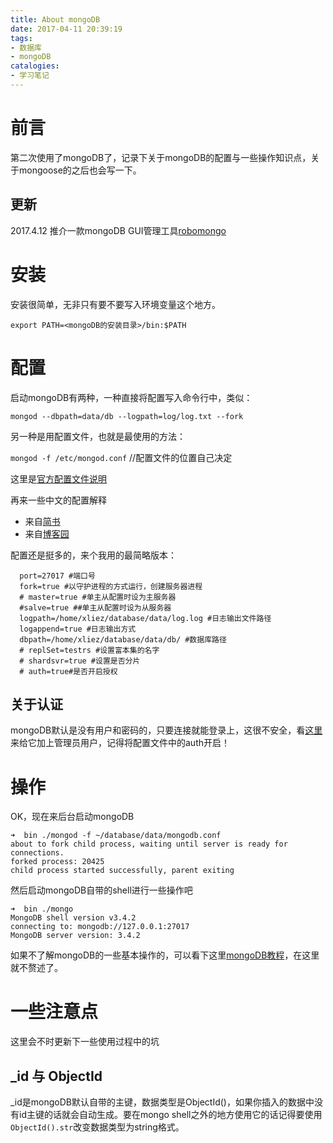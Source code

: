 ```yaml
---
title: About mongoDB
date: 2017-04-11 20:39:19
tags:
- 数据库
- mongoDB
catalogies:
- 学习笔记
---
```


# 前言

第二次使用了mongoDB了，记录下关于mongoDB的配置与一些操作知识点，关于mongoose的之后也会写一下。

## 更新

2017.4.12 推介一款mongoDB GUI管理工具[robomongo](https://robomongo.org/)

<!--more-->

# 安装

安装很简单，无非只有要不要写入环境变量这个地方。

```shell
export PATH=<mongoDB的安装目录>/bin:$PATH
```

# 配置

启动mongoDB有两种，一种直接将配置写入命令行中，类似：

`mongod --dbpath=data/db --logpath=log/log.txt --fork`

另一种是用配置文件，也就是最使用的方法：

`mongod -f /etc/mongod.conf`   //配置文件的位置自己决定

这里是[官方配置文件说明](https://docs.mongodb.com/manual/reference/configuration-options/#configuration-file)

再来一些中文的配置解释
- 来自[简书](http://www.jianshu.com/p/f179ce608391)
- 来自[博客园](http://www.cnblogs.com/zhoujinyi/p/3130231.html)

配置还是挺多的，来个我用的最简略版本：

```
  port=27017 #端口号                          
  fork=true #以守护进程的方式运行，创建服务器进程
  # master=true #单主从配置时设为主服务器
  #salve=true ##单主从配置时设为从服务器
  logpath=/home/xliez/database/data/log.log #日志输出文件路径
  logappend=true #日志输出方式
  dbpath=/home/xliez/database/data/db/ #数据库路径
  # replSet=testrs #设置富本集的名字
  # shardsvr=true #设置是否分片
  # auth=true#是否开启授权
```

## 关于认证

mongoDB默认是没有用户和密码的，只要连接就能登录上，这很不安全，看[这里](http://www.jianshu.com/p/a4e94bb8a052)来给它加上管理员用户，记得将配置文件中的auth开启！

# 操作

OK，现在来后台启动mongoDB

```shell
➜  bin ./mongod -f ~/database/data/mongodb.conf 
about to fork child process, waiting until server is ready for connections.
forked process: 20425
child process started successfully, parent exiting
```

然后启动mongoDB自带的shell进行一些操作吧

```shell
➜  bin ./mongo
MongoDB shell version v3.4.2
connecting to: mongodb://127.0.0.1:27017
MongoDB server version: 3.4.2
```

如果不了解mongoDB的一些基本操作的，可以看下这里[mongoDB教程](http://www.runoob.com/mongodb/mongodb-tutorial.html)，在这里就不赘述了。

# 一些注意点

这里会不时更新下一些使用过程中的坑

## _id 与 ObjectId

_id是mongoDB默认自带的主键，数据类型是ObjectId()，如果你插入的数据中没有id主键的话就会自动生成。要在mongo shell之外的地方使用它的话记得要使用`ObjectId().str`改变数据类型为string格式。